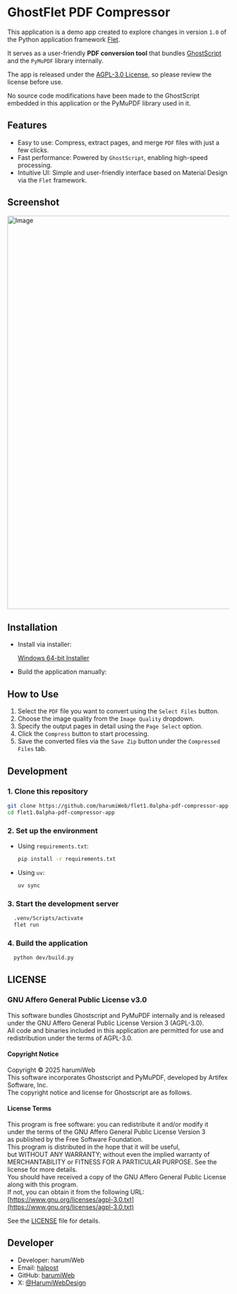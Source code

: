 # GhostFlet PDF Compressor

This application is a demo app created to explore changes in version `1.0` of the Python application framework [Flet](https://flet.dev/).

It serves as a user-friendly **PDF conversion tool** that bundles [GhostScript](https://www.ghostscript.com/index.html) and the `PyMuPDF` library internally.

The app is released under the [AGPL-3.0 License](https://www.gnu.org/licenses/agpl-3.0.html), so please review the license before use.

No source code modifications have been made to the GhostScript embedded in this application or the PyMuPDF library used in it.

## Features

- Easy to use: Compress, extract pages, and merge `PDF` files with just a few clicks.
- Fast performance: Powered by `GhostScript`, enabling high-speed processing.
- Intuitive UI: Simple and user-friendly interface based on Material Design via the `Flet` framework.

## Screenshot

<img width="1584" height="889" alt="Image" src="https://github.com/user-attachments/assets/9a349a9a-11a8-4561-a22d-b68abebf963c" />

## Installation

- Install via installer:

  [Windows 64-bit Installer](https://github.com/harumiWeb/flet1.0alpha-pdf-compressor-app/releases)

- Build the application manually:

## How to Use

1. Select the `PDF` file you want to convert using the `Select Files` button.
2. Choose the image quality from the `Image Quality` dropdown.
3. Specify the output pages in detail using the `Page Select` option.
4. Click the `Compress` button to start processing.
5. Save the converted files via the `Save Zip` button under the `Compressed Files` tab.

## Development

### 1. Clone this repository

```bash
git clone https://github.com/harumiWeb/flet1.0alpha-pdf-compressor-app.git
cd flet1.0alpha-pdf-compressor-app
```

### 2. Set up the environment

- Using `requirements.txt`:

  ```bash
  pip install -r requirements.txt
  ```

- Using `uv`:

  ```bash
  uv sync
  ```

### 3. Start the development server

```bash
  .venv/Scripts/activate
  flet run
```

### 4. Build the application

```bash
  python dev/build.py
```

## LICENSE

### GNU Affero General Public License v3.0

This software bundles Ghostscript and PyMuPDF internally and is released under the GNU Affero General Public License Version 3 (AGPL-3.0).  
All code and binaries included in this application are permitted for use and redistribution under the terms of AGPL-3.0.

#### Copyright Notice

Copyright © 2025 harumiWeb  
This software incorporates Ghostscript and PyMuPDF, developed by Artifex Software, Inc.  
The copyright notice and license for Ghostscript are as follows.

#### License Terms

This program is free software: you can redistribute it and/or modify it  
under the terms of the GNU Affero General Public License Version 3  
as published by the Free Software Foundation.  
This program is distributed in the hope that it will be useful,  
but WITHOUT ANY WARRANTY; without even the implied warranty of  
MERCHANTABILITY or FITNESS FOR A PARTICULAR PURPOSE. See the license for more details.  
You should have received a copy of the GNU Affero General Public License along with this program.  
If not, you can obtain it from the following URL:  
[https://www.gnu.org/licenses/agpl-3.0.txt](https://www.gnu.org/licenses/agpl-3.0.txt)

See the [LICENSE](./LICENSE.txt) file for details.

## Developer

- Developer: harumiWeb
- Email: [halpost](https://www.halpost.tech/contact)
- GitHub: [harumiWeb](https://github.com/harumiWeb)
- X: [@HarumiWebDesign](https://x.com/HarumiWebDesign)
